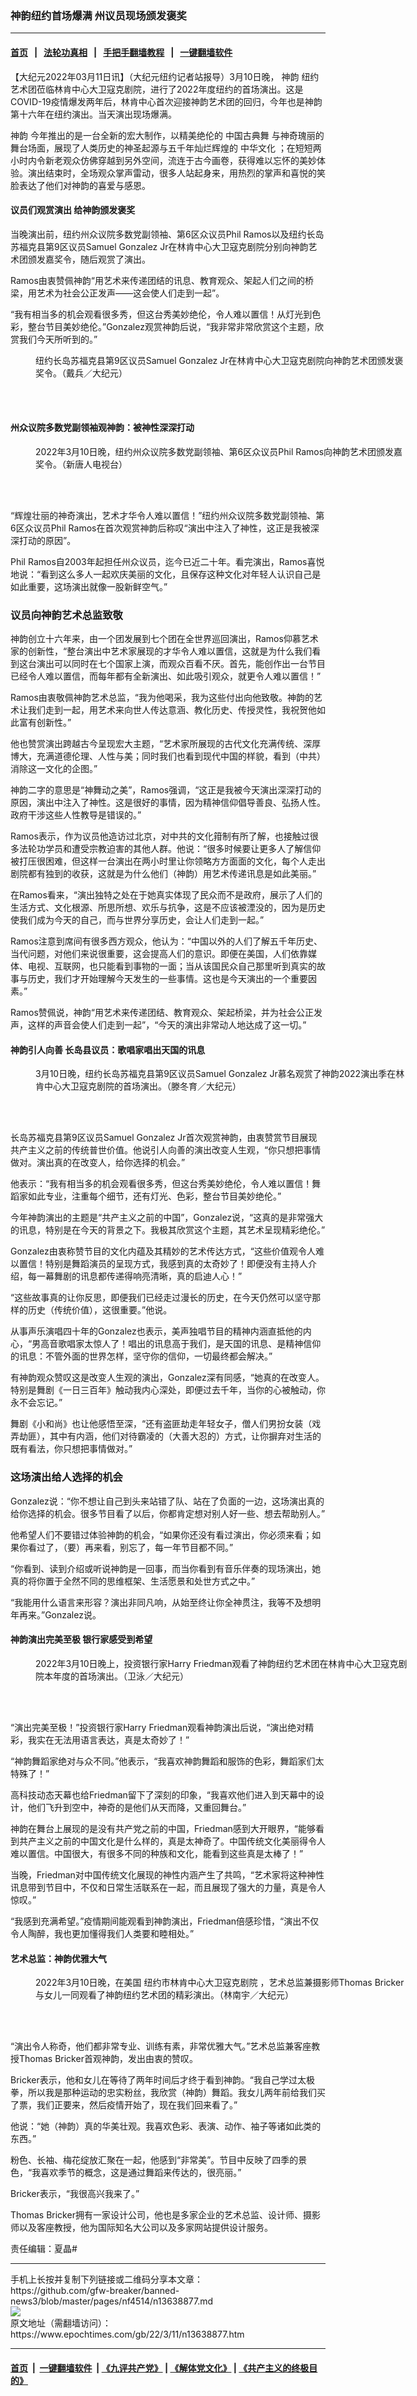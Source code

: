 ### 神韵纽约首场爆满 州议员现场颁发褒奖
------------------------

#### [首页](https://github.com/gfw-breaker/banned-news3/blob/master/README.md) &nbsp;&nbsp;|&nbsp;&nbsp; [法轮功真相](https://github.com/begood0513/basic/blob/master/README.md)  &nbsp;&nbsp;|&nbsp;&nbsp; [手把手翻墙教程](https://github.com/gfw-breaker/guides/wiki)  &nbsp;&nbsp;|&nbsp;&nbsp; [一键翻墙软件](https://github.com/gfw-breaker/nogfw/blob/master/README.md)  



<div><p>
 【大纪元2022年03月11日讯】（大纪元纽约记者站报导）3月10日晚，
 <ok href="https://www.epochtimes.com/gb/tag/%E7%A5%9E%E9%9F%B5.html">
  神韵
 </ok>
 纽约艺术团莅临林肯中心大卫寇克剧院，进行了2022年度纽约的首场演出。这是COVID-19疫情爆发两年后，林肯中心首次迎接神韵艺术团的回归，今年也是神韵第十六年在纽约演出。当天演出现场爆满。
</p>
<p>
 <ok href="https://www.epochtimes.com/gb/tag/%E7%A5%9E%E9%9F%B5.html">
  神韵
 </ok>
 今年推出的是一台全新的宏大制作，以精美绝伦的
 <ok href="https://www.epochtimes.com/gb/tag/%E4%B8%AD%E5%9B%BD%E5%8F%A4%E5%85%B8%E8%88%9E.html">
  中国古典舞
 </ok>
 与神奇瑰丽的舞台场面，展现了人类历史的神圣起源与五千年灿烂辉煌的
 <ok href="https://www.epochtimes.com/gb/tag/%E4%B8%AD%E5%8D%8E%E6%96%87%E5%8C%96.html">
  中华文化
 </ok>
 ；在短短两小时内令新老观众仿佛穿越到另外空间，流连于古今画卷，获得难以忘怀的美妙体验。演出结束时，全场观众掌声雷动，很多人站起身来，用热烈的掌声和喜悦的笑脸表达了他们对神韵的喜爱与感恩。
</p>
<h4>
 议员们观赏演出 给神韵颁发褒奖
</h4>
<p>
 当晚演出前，纽约州众议院多数党副领袖、第6区众议员Phil Ramos以及纽约长岛苏福克县第9区议员Samuel Gonzalez Jr在林肯中心大卫寇克剧院分别向神韵艺术团颁发嘉奖令，随后观赏了演出。
</p>
<p>
 Ramos由衷赞佩神韵“用艺术来传递团结的讯息、教育观众、架起人们之间的桥梁，用艺术为社会公正发声——这会使人们走到一起”。
</p>
<p>
 “我有相当多的机会观看很多秀，但这台秀美妙绝伦，令人难以置信！从灯光到色彩，整台节目美妙绝伦。”Gonzalez观赏神韵后说，“我非常非常欣赏这个主题，欣赏我们今天所听到的。”
</p>
<figure aria-describedby="caption-attachment-13638948" class="wp-caption aligncenter" id="attachment_13638948" style="width: 600px">
 <ok href="https://i.epochtimes.com/assets/uploads/2022/03/id13638948-2203110014171973.jpg" target="_blank">
  <img alt="" class="size-large wp-image-13638948" src="https://i.epochtimes.com/assets/uploads/2022/03/id13638948-2203110014171973-600x400.jpg" title=""/>
 </ok>
 <br/><figcaption class="wp-caption-text" id="caption-attachment-13638948">
  纽约长岛苏福克县第9区议员Samuel Gonzalez Jr在林肯中心大卫寇克剧院向神韵艺术团颁发褒奖令。（戴兵／大纪元）
 </figcaption><br/>
</figure><br/>
<h4>
 州众议院多数党副领袖观神韵：被神性深深打动
</h4>
<figure aria-describedby="caption-attachment-13638977" class="wp-caption aligncenter" id="attachment_13638977" style="width: 600px">
 <ok href="https://i.epochtimes.com/assets/uploads/2022/03/id13638977-2203110415242124.jpg" target="_blank">
  <img alt="" class="size-large wp-image-13638977" src="https://i.epochtimes.com/assets/uploads/2022/03/id13638977-2203110415242124-600x400.jpg"/>
 </ok>
 <br/><figcaption class="wp-caption-text" id="caption-attachment-13638977">
  2022年3月10日晚，纽约州众议院多数党副领袖、第6区众议员Phil Ramos向神韵艺术团颁发嘉奖令。（新唐人电视台）
 </figcaption><br/>
</figure><br/>
<p>
 “辉煌壮丽的神奇演出，艺术才华令人难以置信！”纽约州众议院多数党副领袖、第6区众议员Phil Ramos在首次观赏神韵后称叹“演出中注入了神性，这正是我被深深打动的原因”。
</p>
<p>
 Phil Ramos自2003年起担任州众议员，迄今已近二十年。看完演出，Ramos喜悦地说：“看到这么多人一起欢庆美丽的文化，且保存这种文化对年轻人认识自己是如此重要，这场演出就像一股新鲜空气。”
</p>
<h3>
 议员向神韵艺术总监致敬
</h3>
<p>
 神韵创立十六年来，由一个团发展到七个团在全世界巡回演出，Ramos仰慕艺术家的创新性，“整台演出中艺术家展现的才华令人难以置信，这就是为什么我们看到这台演出可以同时在七个国家上演，而观众百看不厌。首先，能创作出一台节目已经令人难以置信，而每年都有全新演出、如此吸引观众，就更令人难以置信！”
</p>
<p>
 Ramos由衷敬佩神韵艺术总监，“我为他喝采，我为这些付出向他致敬。神韵的艺术让我们走到一起，用艺术来向世人传达意涵、教化历史、传授灵性，我祝贺他如此富有创新性。”
</p>
<p>
 他也赞赏演出跨越古今呈现宏大主题，“艺术家所展现的古代文化充满传统、深厚博大，充满道德伦理、人性与美；同时我们也看到现代中国的样貌，看到（中共）消除这一文化的企图。”
</p>
<p>
 神韵二字的意思是“神舞动之美”，Ramos强调，“这正是我被今天演出深深打动的原因，演出中注入了神性。这是很好的事情，因为精神信仰倡导善良、弘扬人性。政府干涉这些人性教导是错误的。”
</p>
<p>
 Ramos表示，作为议员他造访过北京，对中共的文化箝制有所了解，也接触过很多法轮功学员和遭受宗教迫害的其他人群。他说：“很多时候要让更多人了解信仰被打压很困难，但这样一台演出在两小时里让你领略方方面面的文化，每个人走出剧院都有独到的收获，这就是为什么他们（神韵）用艺术传递讯息是如此美丽。”
</p>
<p>
 在Ramos看来，“演出独特之处在于她真实体现了民众而不是政府，展示了人们的生活方式、文化根源、所思所想、欢乐与抗争，这是不应该被湮没的，因为是历史使我们成为今天的自己，而与世界分享历史，会让人们走到一起。”
</p>
<p>
 Ramos注意到席间有很多西方观众，他认为：“中国以外的人们了解五千年历史、当代问题，对他们来说很重要，这会提高人们的意识。即便在美国，人们依靠媒体、电视、互联网，也只能看到事物的一面；当从该国民众自己那里听到真实的故事与历史，我们才开始理解今天发生的一些事情。这也是今天演出的一个重要因素。”
</p>
<p>
 Ramos赞佩说，神韵“用艺术来传递团结、教育观众、架起桥梁，并为社会公正发声，这样的声音会使人们走到一起”，“今天的演出非常动人地达成了这一切。”
</p>
<h4>
 神韵引人向善 长岛县议员：歌唱家唱出天国的讯息
</h4>
<figure aria-describedby="caption-attachment-13638884" class="wp-caption aligncenter" id="attachment_13638884" style="width: 600px">
 <ok href="https://i.epochtimes.com/assets/uploads/2022/03/id13638884-2203102244252124-e1646993426919.jpg" target="_blank">
  <img alt="" class="size-large wp-image-13638884" src="https://i.epochtimes.com/assets/uploads/2022/03/id13638884-2203102244252124-600x400.jpg"/>
 </ok>
 <br/><figcaption class="wp-caption-text" id="caption-attachment-13638884">
  3月10日晚，纽约长岛苏福克县第9区议员Samuel Gonzalez Jr慕名观赏了神韵2022演出季在林肯中心大卫寇克剧院的首场演出。（滕冬育／大纪元）
 </figcaption><br/>
</figure><br/>
<p>
 长岛苏福克县第9区议员Samuel Gonzalez Jr首次观赏神韵，由衷赞赏节目展现共产主义之前的传统普世价值。他说引人向善的演出改变人生观，“你只想把事情做对。演出真的在改变人，给你选择的机会。”
</p>
<p>
 他表示：“我有相当多的机会观看很多秀，但这台秀美妙绝伦，令人难以置信！舞蹈家如此专业，注重每个细节，还有灯光、色彩，整台节目美妙绝伦。”
</p>
<p>
 今年神韵演出的主题是“共产主义之前的中国”，Gonzalez说，“这真的是非常强大的讯息，特别是在今天的背景之下。我极其欣赏这个主题，其艺术呈现精彩绝伦。”
</p>
<p>
 Gonzalez由衷称赞节目的文化内蕴及其精妙的艺术传达方式，“这些价值观令人难以置信！特别是舞蹈演员的呈现方式，我感到真的太奇妙了！即便没有主持人介绍，每一幕舞剧的讯息都传递得响亮清晰，真的启迪人心！”
</p>
<p>
 “这些故事真的让你反思，即便我们已经走过漫长的历史，在今天仍然可以坚守那样的历史（传统价值），这很重要。”他说。
</p>
<p>
 从事声乐演唱四十年的Gonzalez也表示，美声独唱节目的精神内涵直抵他的内心，“男高音歌唱家太惊人了！唱出的讯息高于我们，是天国的讯息、是精神信仰的讯息：不管外面的世界怎样，坚守你的信仰，一切最终都会解决。”
</p>
<p>
 有神韵观众赞叹这是改变人生观的演出，Gonzalez深有同感，“她真的在改变人。特别是舞剧《一日三百年》触动我内心深处，即便过去千年，当你的心被触动，你永不会忘记。”
</p>
<p>
 舞剧《小和尚》也让他感悟至深，“还有盗匪劫走年轻女子，僧人们男扮女装（戏弄劫匪），其中有内涵，他们对待霸凌的（大善大忍的）方式，让你摒弃对生活的既有看法，你只想把事情做对。”
</p>
<h3>
 这场演出给人选择的机会
</h3>
<p>
 Gonzalez说：“你不想让自己到头来站错了队、站在了负面的一边，这场演出真的给你选择的机会。很多节目看了以后，你都肯定想对别人好一些、想去帮助别人。”
</p>
<p>
 他希望人们不要错过体验神韵的机会，“如果你还没有看过演出，你必须来看；如果你看过了，（要）再来看，别忘了，每一年节目都不同。”
</p>
<p>
 “你看到、读到介绍或听说神韵是一回事，而当你看到有音乐伴奏的现场演出，她真的将你置于全然不同的思维框架、生活愿景和处世方式之中。”
</p>
<p>
 “我能用什么语言来形容？演出非同凡响，从始至终让你全神贯注，我等不及想明年再来。”Gonzalez说。
</p>
<h4>
 神韵演出完美至极 银行家感受到希望
</h4>
<figure aria-describedby="caption-attachment-13638886" class="wp-caption aligncenter" id="attachment_13638886" style="width: 600px">
 <ok href="https://i.epochtimes.com/assets/uploads/2022/03/id13638886-2203102239392124.jpg" target="_blank">
  <img alt="" class="size-large wp-image-13638886" src="https://i.epochtimes.com/assets/uploads/2022/03/id13638886-2203102239392124-600x400.jpg" title=""/>
 </ok>
 <br/><figcaption class="wp-caption-text" id="caption-attachment-13638886">
  2022年3月10日晚上，投资银行家Harry Friedman观看了神韵纽约艺术团在林肯中心大卫寇克剧院本年度的首场演出。（卫泳／大纪元）
 </figcaption><br/>
</figure><br/>
<p>
 “演出完美至极！”投资银行家Harry Friedman观看神韵演出后说，“演出绝对精彩，我实在无法用语言表达，真是太奇妙了！”
</p>
<p>
 “神韵舞蹈家绝对与众不同。”他表示，“我喜欢神韵舞蹈和服饰的色彩，舞蹈家们太特殊了！”
</p>
<p>
 高科技动态天幕也给Friedman留下了深刻的印象，“我喜欢他们进入到天幕中的设计，他们飞升到空中，神奇的是他们从天而降，又重回舞台。”
</p>
<p>
 神韵在舞台上展现的是没有共产党之前的中国，Friedman感到大开眼界，“能够看到共产主义之前的中国文化是什么样的，真是太神奇了。中国传统文化美丽得令人难以置信。中国很大，有很多不同的种族和文化，能看到这些真是太棒了！”
</p>
<p>
 当晚，Friedman对中国传统文化展现的神性内涵产生了共鸣，“艺术家将这种神性讯息带到节目中，不仅和日常生活联系在一起，而且展现了强大的力量，真是令人惊叹。”
</p>
<p>
 “我感到充满希望。”疫情期间能观看到神韵演出，Friedman倍感珍惜，“演出不仅令人陶醉，我也更加懂得我们人类要和睦相处。”
</p>
<h4>
 艺术总监：神韵优雅大气
</h4>
<figure aria-describedby="caption-attachment-13638887" class="wp-caption aligncenter" id="attachment_13638887" style="width: 600px">
 <ok href="https://i.epochtimes.com/assets/uploads/2022/03/id13638887-2203102229002124.jpg" target="_blank">
  <img alt="" class="size-large wp-image-13638887" src="https://i.epochtimes.com/assets/uploads/2022/03/id13638887-2203102229002124-600x401.jpg" title=""/>
 </ok>
 <br/><figcaption class="wp-caption-text" id="caption-attachment-13638887">
  2022年3月10日晚，在美国
  <ok href="https://www.epochtimes.com/gb/tag/%E7%BA%BD%E7%BA%A6%E5%B8%82%E6%9E%97%E8%82%AF%E4%B8%AD%E5%BF%83%E5%A4%A7%E5%8D%AB%E5%AF%87%E5%85%8B%E5%89%A7%E9%99%A2.html">
   纽约市林肯中心大卫寇克剧院
  </ok>
  ，艺术总监兼摄影师Thomas Bricker与女儿一同观看了神韵纽约艺术团的精彩演出。（林南宇／大纪元）
 </figcaption><br/>
</figure><br/>
<p>
 “演出令人称奇，他们都非常专业、训练有素，非常优雅大气。”艺术总监兼客座教授Thomas Bricker首观神韵，发出由衷的赞叹。
</p>
<p>
 Bricker表示，他和女儿在等待了两年时间后才终于看到神韵。“我自己学过太极拳，所以我是那种运动的忠实粉丝，我欣赏（神韵）舞蹈。我女儿两年前给我们买了票，我们正要来，然后疫情开始了，现在我们回来看了。”
</p>
<p>
 他说：“她（神韵）真的华美壮观。我喜欢色彩、表演、动作、袖子等诸如此类的东西。”
</p>
<p>
 粉色、长袖、梅花绽放汇聚在一起，他感到“非常美”。节目中反映了四季的景色，“我喜欢季节的概念，这是通过舞蹈来传达的，很亮丽。”
</p>
<p>
 Bricker表示，“我很高兴我来了。”
</p>
<p>
 Thomas Bricker拥有一家设计公司，他也是多家企业的艺术总监、设计师、摄影师以及客座教授，他为国际知名大公司以及多家网站提供设计服务。
</p>
<p>
 责任编辑：夏晶#
</p>
</div>
<hr/>
手机上长按并复制下列链接或二维码分享本文章：<br/>
https://github.com/gfw-breaker/banned-news3/blob/master/pages/nf4514/n13638877.md <br/>
<a href='https://github.com/gfw-breaker/banned-news3/blob/master/pages/nf4514/n13638877.md'><img src='https://github.com/gfw-breaker/banned-news3/blob/master/pages/nf4514/n13638877.md.png'/></a> <br/>
原文地址（需翻墙访问）：https://www.epochtimes.com/gb/22/3/11/n13638877.htm


------------------------
#### [首页](https://github.com/gfw-breaker/banned-news3/blob/master/README.md) &nbsp;|&nbsp; [一键翻墙软件](https://github.com/gfw-breaker/nogfw/blob/master/README.md) &nbsp;| [《九评共产党》](https://github.com/gfw-breaker/9ping.md/blob/master/README.md#九评之一评共产党是什么) | [《解体党文化》](https://github.com/gfw-breaker/jtdwh.md/blob/master/README.md) | [《共产主义的终极目的》](https://github.com/gfw-breaker/gczydzjmd.md/blob/master/README.md)


<img src='http://gfw-breaker.win/banned-news3/pages/nf4514/n13638877.md' width='0px' height='0px'/>